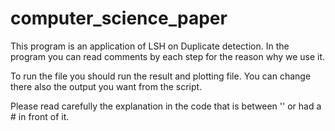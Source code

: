 # computer_science_paper

This program is an application of LSH on Duplicate detection.
In the program you can read comments by each step for the reason why we use it. 

To run the file you should run the result and plotting file. You can change there also the output you want from the script.

Please read carefully the explanation in the code that is between '' or had a # in front of it.

